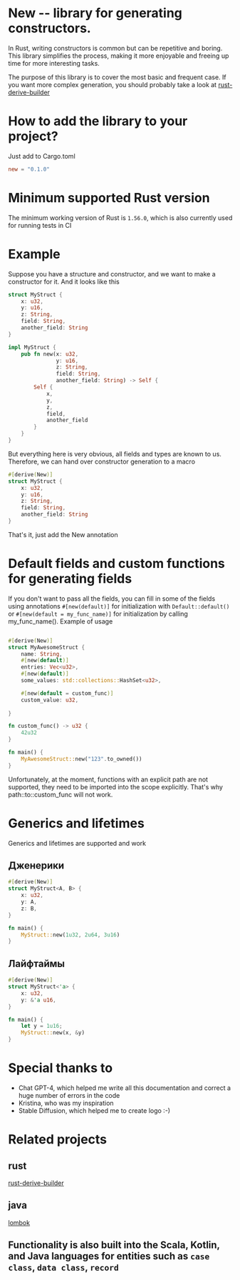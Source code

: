 
# New -- library for generating constructors.
In Rust, writing constructors is common but can be repetitive and boring. This library simplifies the process, 
making it more enjoyable and freeing up time for more interesting tasks.

The purpose of this library is to cover the most basic and frequent case. If you want more complex generation, you
should probably take a look at  [rust-derive-builder](https://github.com/colin-kiegel/rust-derive-builder)

# How to add the library to your project?
Just add to Cargo.toml
```toml
new = "0.1.0"
```

# Мinimum supported Rust version
The minimum working version of Rust is `1.56.0`, which is also currently used for running tests in CI

# Example
Suppose you have a structure and constructor, and we want to make a constructor for it.
And it looks like this
```rust
struct MyStruct {
    x: u32,
    y: u16,
    z: String,
    field: String,
    another_field: String
}

impl MyStruct {
    pub fn new(x: u32,
               y: u16,
               z: String,
               field: String,
               another_field: String) -> Self {
        Self {
            x,
            y,
            z,
            field,
            another_field 
        }
    }
}
```
But everything here is very obvious, all fields and types are known to us. Therefore, we can hand over constructor generation to a macro
```rust
#[derive(New)]
struct MyStruct {
    x: u32,
    y: u16,
    z: String,
    field: String,
    another_field: String
}
```

That's it, just add the New annotation

# Default fields and custom functions for generating fields
If you don't want to pass all the fields, you can fill in some of the fields using annotations `#[new(default)]` for
initialization with `Default::default()` or `#[new(default = my_func_name)]` for initialization by calling
my_func_name().
Example of usage

```rust

#[derive(New)]
struct MyAwesomeStruct {
    name: String,
    #[new(default)]
    entries: Vec<u32>,
    #[new(default)]
    some_values: std::collections::HashSet<u32>,

    #[new(default = custom_func)]
    custom_value: u32,
    
}

fn custom_func() -> u32 {
    42u32
}

fn main() {
    MyAwesomeStruct::new("123".to_owned())
}

```
Unfortunately, at the moment, functions with an explicit path are not supported, they need to be imported into the scope
explicitly. That's why path::to::custom_func will not work.



# Generics and lifetimes

Generics and lifetimes are supported and work

## Дженерики
```rust
#[derive(New)]
struct MyStruct<A, B> {
    x: u32,
    y: A,
    z: B,
}

fn main() {
    MyStruct::new(1u32, 2u64, 3u16)
}
```

## Лайфтаймы
```rust
#[derive(New)]
struct MyStruct<'a> {
    x: u32,
    y: &'a u16,
}

fn main() {
    let y = 1u16;
    MyStruct::new(x, &y)
}
```


# Special thanks to
* Chat GPT-4, which helped me write all this documentation and correct a huge number of errors in the code
* Kristina, who was my inspiration
* Stable Diffusion, which helped me to create logo :-)


# Related projects

## rust
[rust-derive-builder](https://github.com/colin-kiegel/rust-derive-builder)

## java
[lombok](https://github.com/projectlombok/lombok)


## Functionality is also built into the Scala, Kotlin, and Java languages for entities such as  `case class`, `data class`, `record`



